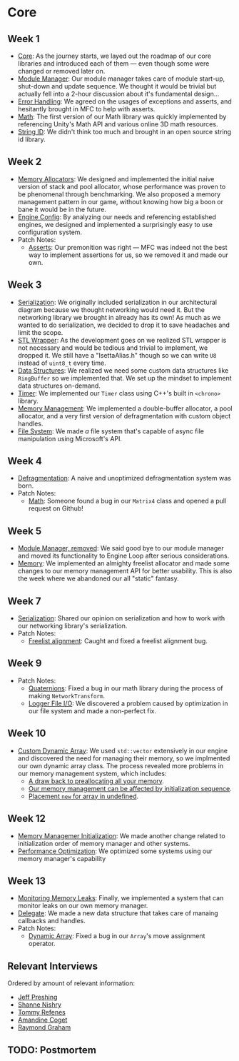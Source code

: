 # Core

## Week 1
- [Core](../blogs/engine-architecture.md#core): As the journey starts, we layed out the roadmap of our core libraries and introduced each of them — even though some were changed or removed later on.
- [Module Manager](../blogs/week-1.md#module-manager): Our module manager takes care of module start-up, shut-down and update sequence. We thought it would be trivial but actually fell into a 2-hour discussion about it's fundamental design...
- [Error Handling](../blogs/week-1.md#error-handling): We agreed on the usages of exceptions and asserts, and hesitantly brought in MFC to help with asserts.
- [Math](../blogs/week-1.md#math): The first version of our Math library was quickly implemented by referencing Unity's Math API and various online 3D math resources.
- [String ID](../blogs/engine-architecture.md#core): We didn't think too much and brought in an open source string id library.

## Week 2
- [Memory Allocators](../blogs/week-2.md#memory): We designed and implemented the initial naive version of stack and pool allocator, whose performance was proven to be phenomenal through benchmarking. We also proposed a memory management pattern in our game, without knowing how big a boon or bane it would be in the future.
- [Engine Config](../blogs/week-2.md#engine-config): By analyzing our needs and referencing established engines, we designed and implemented a surprisingly easy to use configuration system.
- Patch Notes:
	- [Asserts](../blogs/week-2.md#assertions): Our premonition was right — MFC was indeed not the best way to implement assertions for us, so we removed it and made our own.

## Week 3
- [Serialization](../blogs/week-3.md#serialization): We originally included serialization in our architectural diagram because we thought networking would need it. But the networking library we brought in already has its own! As much as we wanted to do serialization, we decided to drop it to save headaches and limit the scope.
- [STL Wrapper](../blogs/week-3.md#stl-wrapper): As the development goes on we realized STL wrapper is not necessary and would be tedious and trivial to implement, we dropped it. We still have a "IsettaAlias.h" though so we can write `U8` instead of `uint8_t` every time. 
- [Data Structures](../blogs/week-3.md#data-structures): We realized we need some custom data structures like `RingBuffer` so we implemented that. We set up the mindset to implement data structures on-demand.
- [Timer](../blogs/week-3.md#timer): We implemented our `Timer` class using C++'s built in `<chrono>` library.
- [Memory Management](../blogs/week-3.md#memory-management): We implemented a double-buffer allocator, a pool allocator, and a very first version of defragmentation with custom object handles.
- [File System](../blogs/week-3.md): We made *a* file system that's capable of async file manipulation using Microsoft's API.

## Week 4
- [Defragmentation](../blogs/week-4.md#memory): A naive and unoptimized defragmentation system was born.
- Patch Notes:
	- [Math](../blogs/week-4.md#math-libraryunit-testing): Someone found a bug in our `Matrix4` class and opened a pull request on Github!

## Week 5
- [Module Manager, removed](../blogs/week-5.md#goodbye-module-manager): We said good bye to our module manager and moved its functionality to Engine Loop after serious considerations.
- [Memory](../blogs/week-5.md#memory): We implemented an almighty freelist allocator and made some changes to our memory management API for better usability. This is also the week where we abandoned our all "static" fantasy.

## Week 7
- [Serialization](../blogs/week-7.md#serialization): Shared our opinion on serialization and how to work with our networking library's serialization.
- Patch Notes:
	- [Freelist alignment](../blogs/week-7.md#freelistallocator-alignment): Caught and fixed a freelist alignment bug.

## Week 9
- Patch Notes:
	- [Quaternions](../blogs/week-9.md#whats-wrong-with-our-quaternions): Fixed a bug in our math library during the process of making `NetworkTransform`. 
	- [Logger File I/O](../blogs/week-9.md#logger-file-io): We discovered a problem caused by optimization in our file system and made a non-perfect fix.

## Week 10
- [Custom Dynamic Array](../blogs/week-10.md#custom-dynamic-array): We used `std::vector` extensively in our engine and discovered the need for managing their memory, so we implmented our own dynamic array class. The process revealed more problems in our memory management system, which includes:
	- [A draw back to preallocating all your memory](../blogs/week-10.md#a-drawback-to-preallocating-all-your-memory).
	- [Our memory management can be affected by initialization sequence](../blogs/week-10.md#initialization-timing-and-memory-management).
	- [Placement `new` for array in undefined](../blogs/week-10.md#placement-new-for-arrays-is-undefined).

## Week 12
- [Memory Managemer Initialization](../blogs/week-12.md#memory-manager-upgrades): We made another change related to initialization order of memory manager and other systems.
- [Performance Optimization](../blogs/week-12.md#performance-optimization): We optimized some systems using our memory manager's capability
  
## Week 13
- [Monitoring Memory Leaks](../blogs/week-13.md#monitoring-memory-leaks): Finally, we implemented a system that can monitor leaks on our own memory manager.
- [Delegate](../blogs/week-13.md#delegates): We made a new data structure that takes care of manaing callbacks and handles.
- Patch Notes:
	- [Dynamic Array](../blogs/week-13.md#move-assignment-operator-for-arrays): Fixed a bug in our `Array`'s move assignment operator.

## Relevant Interviews
Ordered by amount of relevant information:
- [Jeff Preshing](../interviews/JeffPreshing-interview.md)
- [Shanne Nishry](../interviews/ShaneeNishry-interview.md)
- [Tommy Refenes](../interviews/TommyRefenes-interview.md)
- [Amandine Coget](../interviews/AmandineCoget-interview.md)
- [Raymond Graham](../interviews/RaymondGraham-interview.md)

## TODO: Postmortem
